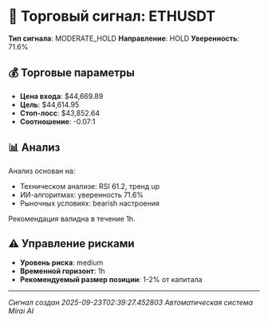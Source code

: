 
# 🎯 Торговый сигнал: ETHUSDT

**Тип сигнала**: MODERATE_HOLD
**Направление**: HOLD
**Уверенность**: 71.6%

## 💰 Торговые параметры
- **Цена входа**: $44,669.89
- **Цель**: $44,614.95
- **Стоп-лосс**: $43,852.64
- **Соотношение**: -0.07:1

## 📊 Анализ

Анализ основан на:
- Техническом анализе: RSI 61.2, тренд up
- ИИ-алгоритмах: уверенность 71.6%
- Рыночных условиях: bearish настроения

Рекомендация валидна в течение 1h.
        

## ⚠️ Управление рисками
- **Уровень риска**: medium
- **Временной горизонт**: 1h
- **Рекомендуемый размер позиции**: 1-2% от капитала

---
*Сигнал создан 2025-09-23T02:39:27.452803*
*Автоматическая система Mirai AI*
        